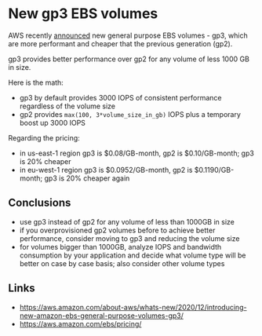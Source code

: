 # New gp3 EBS volumes

AWS recently [announced](https://aws.amazon.com/about-aws/whats-new/2020/12/introducing-new-amazon-ebs-general-purpose-volumes-gp3/) new general purpose
EBS volumes - gp3, which are more performant and cheaper that the previous
generation (gp2).

gp3 provides better performance over gp2 for any volume of less 1000 GB in size.

Here is the math:
- gp3 by default provides 3000 IOPS of consistent performance regardless of the volume size
- gp2 provides `max(100, 3*volume_size_in_gb)` IOPS plus a temporary boost up 3000 IOPS

Regarding the pricing:
- in us-east-1 region gp3 is $0.08/GB-month, gp2 is $0.10/GB-month; gp3 is 20% cheaper
- in eu-west-1 region gp3 is $0.0952/GB-month, gp2 is $0.1190/GB-month; gp3 is 20% cheaper again

## Conclusions

- use gp3 instead of gp2 for any volume of less than 1000GB in size
- if you overprovisioned gp2 volumes before to achieve better performance,
  consider moving to gp3 and reducing the volume size
- for volumes bigger than 1000GB, analyze IOPS and bandwidth consumption
  by your application and decide what volume type will be better on case by
  case basis; also consider other volume types

## Links

- https://aws.amazon.com/about-aws/whats-new/2020/12/introducing-new-amazon-ebs-general-purpose-volumes-gp3/
- https://aws.amazon.com/ebs/pricing/
